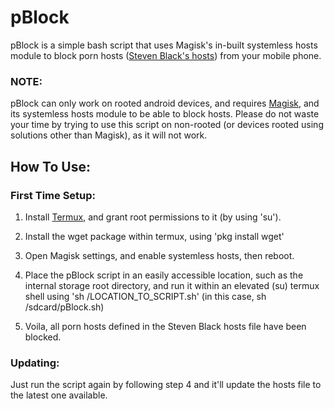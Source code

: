 # pBlock

pBlock is a simple bash script that uses Magisk's in-built systemless hosts module to block porn hosts (<a href="https://github.com/StevenBlack/hosts">Steven Black's hosts</a>) from your mobile phone.

<h3>NOTE:</h3>
pBlock can only work on rooted android devices, and requires <a href="https://github.com/topjohnwu/Magisk/releases/latest">Magisk</a>, and its systemless hosts module to be able to block hosts. Please do not waste your time by trying to use this script on non-rooted (or devices rooted using solutions other than Magisk), as it will not work.

<h2>How To Use:</h2>

<h3>First Time Setup:</h3>

1. Install <a href="https://github.com/termux/termux-app/releases/latest">Termux</a>, and grant root permissions to it (by using 'su').

2. Install the wget package within termux, using 'pkg install wget'

3. Open Magisk settings, and enable systemless hosts, then reboot.

4. Place the pBlock script in an easily accessible location, such as the internal storage root directory, and run it within an elevated (su) termux shell using 'sh /LOCATION_TO_SCRIPT.sh' (in this case, sh /sdcard/pBlock.sh)

5. Voila, all porn hosts defined in the Steven Black hosts file have been blocked.

<h3>Updating:</h3>

Just run the script again by following step 4 and it'll update the hosts file to the latest one available. 
